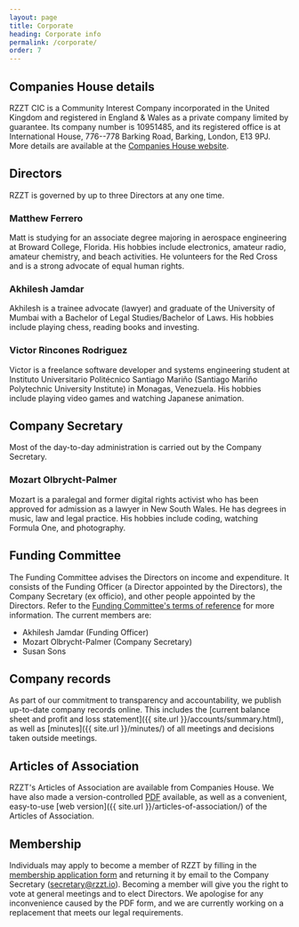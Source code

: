 ```yaml
---
layout: page
title: Corporate
heading: Corporate info
permalink: /corporate/
order: 7
---
```


## Companies House details

RZZT CIC is a Community Interest Company incorporated in the United Kingdom and registered in England & Wales as a private company limited by guarantee. Its company number is 10951485, and its registered office is at International House, 776--778 Barking Road, Barking, London, E13 9PJ. More details are available at the [Companies House website](https://beta.companieshouse.gov.uk/company/10951485).

## Directors

RZZT is governed by up to three Directors at any one time.

### Matthew Ferrero

Matt is studying for an associate degree majoring in aerospace engineering at Broward College, Florida. His hobbies include electronics, amateur radio, amateur chemistry, and beach activities. He volunteers for the Red Cross and is a strong advocate of equal human rights.

### Akhilesh Jamdar

Akhilesh is a trainee advocate (lawyer) and graduate of the University of Mumbai with a Bachelor of Legal Studies/Bachelor of Laws. His hobbies include playing chess, reading books and investing.

### Victor Rincones Rodriguez

Victor is a freelance software developer and systems engineering student at Instituto Universitario Politécnico Santiago Mariño (Santiago Mariño Polytechnic University Institute) in Monagas, Venezuela. His hobbies include playing video games and watching Japanese animation.

## Company Secretary

Most of the day-to-day administration is carried out by the Company Secretary.

### Mozart Olbrycht-Palmer

Mozart is a paralegal and former digital rights activist who has been approved for admission as a lawyer in New South Wales. He has degrees in music, law and legal practice. His hobbies include coding, watching Formula One, and photography.

## Funding Committee

The Funding Committee advises the Directors on income and expenditure. It consists of the Funding Officer (a Director appointed by the Directors), the Company Secretary (ex officio), and other people appointed by the Directors. Refer to the [Funding Committee's terms of reference](https://github.com/RZZT/Company-Documents/blob/master/Committee%20Terms%20of%20Reference/funding-committee.md) for more information. The current members are:

- Akhilesh Jamdar (Funding Officer)
- Mozart Olbrycht-Palmer (Company Secretary)
- Susan Sons

## Company records

As part of our commitment to transparency and accountability, we publish up-to-date company records online. This includes the [current balance sheet and profit and loss statement]({{ site.url }}/accounts/summary.html), as well as [minutes]({{ site.url }}/minutes/) of all meetings and decisions taken outside meetings.

## Articles of Association

RZZT's Articles of Association are available from Companies House. We have also made a version-controlled [PDF](https://github.com/RZZT/Company-Documents/blob/master/Constitution/Articles-of-Association.pdf) available, as well as a convenient, easy-to-use [web version]({{ site.url }}/articles-of-association/) of the Articles of Association.

## Membership

Individuals may apply to become a member of RZZT by filling in the [membership application form](https://github.com/RZZT/Company-Documents/blob/master/Membership%20application/Membership-Application.pdf) and returning it by email to the Company Secretary ([secretary@rzzt.io](mailto:secretary@rzzt.io)). Becoming a member will give you the right to vote at general meetings and to elect Directors. We apologise for any inconvenience caused by the PDF form, and we are currently working on a replacement that meets our legal requirements.
